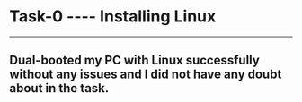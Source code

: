 # Task-0 ---- Installing Linux
-------------------------------
Dual-booted my PC with Linux successfully without any issues and I did not have any doubt about in the task.
-------------------------------
